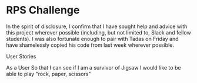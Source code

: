 # RPS Challenge

In the spirit of disclosure, I confirm that I have sought help and advice with this project wherever possible (including, but not limited to, Slack and fellow students). I was also fortunate enough to pair with Tadas on Friday and have shamelessly copied his code from last week wherever possible.


User Stories

As a User
So that I can see if I am a survivor of Jigsaw
I would like to be able to play "rock, paper, scissors"
